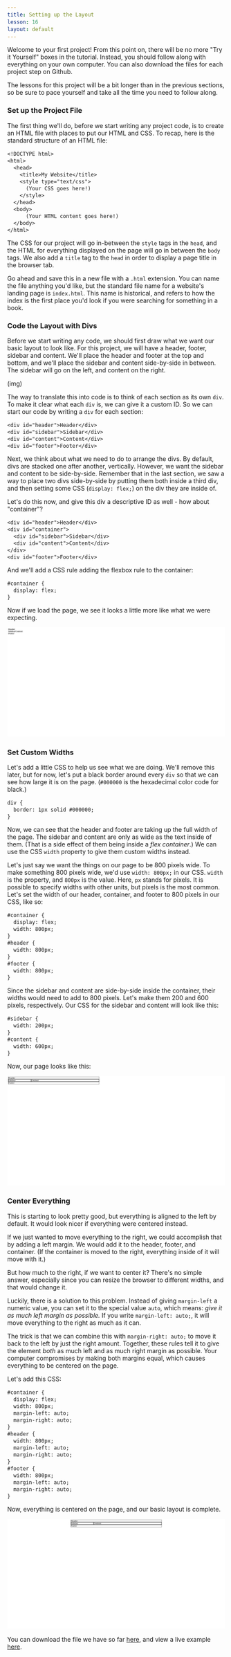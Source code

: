 ```yaml
---
title: Setting up the Layout
lesson: 16
layout: default
---
```


Welcome to your first project! From this point on, there will be no more "Try it Yourself" boxes in the tutorial. Instead, you should follow along with everything on your own computer. You can also download the files for each project step on Github. 

The lessons for this project will be a bit longer than in the previous sections, so be sure to pace yourself and take all the time you need to follow along. 

### Set up the Project File

The first thing we'll do, before we start writing any project code, is to create an HTML file with places to put our HTML and CSS. To recap, here is the standard structure of an HTML file:

```
<!DOCTYPE html>
<html>
  <head>
    <title>My Website</title>
    <style type="text/css">
      (Your CSS goes here!)
    </style>
  </head>
  <body>
      (Your HTML content goes here!)
  </body>
</html>
```

The CSS for our project will go in-between the `style` tags in the `head`, and the HTML for everything displayed on the page will go in between the `body` tags. We also add a `title` tag to the `head` in order to display a page title in the browser tab. 

Go ahead and save this in a new file with a `.html` extension. You can name the file anything you'd like, but the standard file name for a website's landing page is `index.html`. This name is historical, and refers to how the index is the first place you'd look if you were searching for something in a book. 

### Code the Layout with Divs

Before we start writing any code, we should first draw what we want our basic layout to look like. For this project, we will have a header, footer, sidebar and content. We'll place the header and footer at the top and bottom, and we'll place the sidebar and content side-by-side in between. The sidebar will go on the left, and content on the right. 

(img)

The way to translate this into code is to think of each section as its own `div`. To make it clear what each `div` is, we can give it a custom ID. So we can start our code by writing a `div` for each section: 

```
<div id="header">Header</div>
<div id="sidebar">Sidebar</div>
<div id="content">Content</div>
<div id="footer">Footer</div>
```

Next, we think about what we need to do to arrange the divs. By default, divs are stacked one after another, vertically. However, we want the sidebar and content to be side-by-side. Remember that in the last section, we saw a way to place two divs side-by-side by putting them both inside a third div, and then setting some CSS (`display: flex;`) on the div they are inside of. 

Let's do this now, and give this div a descriptive ID as well - how about "container"?

```
<div id="header">Header</div>
<div id="container">
  <div id="sidebar">Sidebar</div>
  <div id="content">Content</div>
</div>
<div id="footer">Footer</div>
```

And we'll add a CSS rule adding the flexbox rule to the container: 

```
#container {
  display: flex; 
}
```

Now if we load the page, we see it looks a little more like what we were expecting. 

<div class="screenshot">
    <img src="/assets/ch16_2.png" />
</div>

### Set Custom Widths

Let's add a little CSS to help us see what we are doing. We'll remove this later, but for now, let's put a black border around every `div` so that we can see how large it is on the page. (`#000000` is the hexadecimal color code for black.)

```
div {
  border: 1px solid #000000; 
}
```

Now, we can see that the header and footer are taking up the full width of the page. The sidebar and content are only as wide as the text inside of them. (That is a side effect of them being inside a <i>flex container</i>.) We can use the CSS `width` property to give them custom widths instead. 

Let's just say we want the things on our page to be 800 pixels wide. To make something 800 pixels wide, we'd use `width: 800px;` in our CSS. `width` is the property, and `800px` is the value. Here, `px` stands for pixels. It is possible to specify widths with other units, but pixels is the most common. Let's set the width of our header, container, and footer to 800 pixels in our CSS, like so:

```
#container {
  display: flex; 
  width: 800px;
}
#header {
  width: 800px;
}
#footer {
  width: 800px; 
}
```

Since the sidebar and content are side-by-side inside the container, their widths would need to add to 800 pixels. Let's make them 200 and 600 pixels, respectively. Our CSS for the sidebar and content will look like this: 

```
#sidebar {
  width: 200px;
}
#content {
  width: 600px;
}
```

Now, our page looks like this: 

<div class="screenshot">
    <img src="/assets/ch16_3.png" />
</div>

### Center Everything

This is starting to look pretty good, but everything is aligned to the left by default. It would look nicer if everything were centered instead. 

If we just wanted to move everything to the right, we could accomplish that by adding a left margin. We would add it to the header, footer, and container. (If the container is moved to the right, everything inside of it will move with it.)

But how much to the right, if we want to center it? There's no simple answer, especially since you can resize the browser to different widths, and that would change it. 

Luckily, there is a solution to this problem. Instead of giving `margin-left` a numeric value, you can set it to the special value `auto`, which means: *give it as much left margin as possible.* If you write `margin-left: auto;`, it will move everything to the right as much as it can. 

The trick is that we can combine this with `margin-right: auto;` to move it back to the left by just the right amount. Together, these rules tell it to give the element *both* as much left and as much right margin as possible. Your computer compromises by making both margins equal, which causes everything to be centered on the page. 

Let's add this CSS: 

```
#container {
  display: flex; 
  width: 800px;
  margin-left: auto;
  margin-right: auto; 
}
#header {
  width: 800px;
  margin-left: auto;
  margin-right: auto; 
}
#footer {
  width: 800px; 
  margin-left: auto;
  margin-right: auto; 
}
```

Now, everything is centered on the page, and our basic layout is complete. 

<div class="screenshot">
    <img src="/assets/ch16_4.png" />
</div>

You can download the file we have so far [here](), and view a live example [here](/project/index-1.html).

